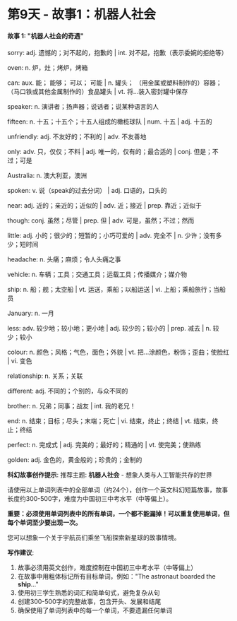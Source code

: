 # 第9天 - 故事1：机器人社会

#### 故事 1: "机器人社会的奇遇"

sorry: adj. 遗憾的；对不起的，抱歉的 | int. 对不起，抱歉（表示委婉的拒绝等）

oven: n. 炉，灶；烤炉，烤箱

can: aux. 能； 能够； 可以； 可能 | n. 罐头； （用金属或塑料制作的）容器； （马口铁或其他金属制作的）食品罐头 | vt. 将…装入密封罐中保存

speaker: n. 演讲者；扬声器；说话者；说某种语言的人

fifteen: n. 十五；十五个；十五人组成的橄榄球队 | num. 十五 | adj. 十五的

unfriendly: adj. 不友好的；不利的 | adv. 不友善地

only: adv. 只，仅仅；不料 | adj. 唯一的，仅有的；最合适的 | conj. 但是；不过；可是

Australia: n. 澳大利亚，澳洲

spoken: v. 说（speak的过去分词） | adj. 口语的，口头的

near: adj. 近的；亲近的；近似的 | adv. 近；接近 | prep. 靠近；近似于

though: conj. 虽然；尽管 | prep. 但 | adv. 可是，虽然；不过；然而

little: adj. 小的；很少的；短暂的；小巧可爱的 | adv. 完全不 | n. 少许；没有多少；短时间

headache: n. 头痛；麻烦；令人头痛之事

vehicle: n.  车辆；工具；交通工具；运载工具；传播媒介；媒介物

ship: n. 船；舰；太空船 | vt. 运送，乘船；以船运送 | vi. 上船；乘船旅行；当船员

January: n. 一月

less: adv. 较少地；较小地；更小地 | adj. 较少的；较小的 | prep. 减去 | n. 较少；较小

colour: n. 颜色；风格；气色，面色；外貌 | vt. 把…涂颜色，粉饰；歪曲；使脸红 | vi. 变色

relationship: n. 关系；关联

different: adj. 不同的；个别的，与众不同的

brother: n. 兄弟；同事；战友 | int. 我的老兄！

end: n. 结束；目标；尽头；末端；死亡 | vi. 结束，终止；终结 | vt. 结束，终止；终结

perfect: n. 完成式 | adj. 完美的；最好的；精通的 | vt. 使完美；使熟练

golden: adj. 金色的，黄金般的；珍贵的；金制的

**科幻故事创作提示**:
推荐主题: **机器人社会** - 想象人类与人工智能共存的世界

请使用以上单词列表中的全部单词（约24个），创作一个英文科幻短篇故事，故事长度约300-500字，难度为中国初三中考水平（中等偏上）。

**重要：必须使用单词列表中的所有单词，一个都不能漏掉！可以重复使用单词，但每个单词至少要出现一次。**

您可以想象一个关于宇航员们乘坐飞船探索新星球的故事情境。

**写作建议**: 
1. 故事必须用英文创作，难度控制在中国初三中考水平（中等偏上）
2. 在故事中用粗体标记所有目标单词，例如："The astronaut boarded the **ship**..."
3. 使用初三学生熟悉的词汇和简单句式，避免复杂从句
4. 创建300-500字的完整故事，包含开头、发展和结尾
5. 确保使用了单词列表中的每一个单词，不要遗漏任何单词
